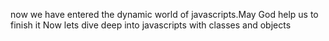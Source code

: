 now we have entered the dynamic world of javascripts.May God help us to finish it
Now lets dive deep into javascripts with classes and objects
